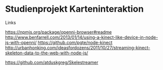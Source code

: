 Studienprojekt Karteninteraktion
=================


Links


https://npmjs.org/package/openni-browser#readme
http://www.benfarrell.com/2013/01/14/using-a-kinect-like-device-in-node-js-with-openni/
https://github.com/pgte/node-kinect
http://urbanhonking.com/ideasfordozens/2011/10/27/streaming-kinect-skeleton-data-to-the-web-with-node-js/

https://github.com/atduskgreg/Skelestreamer
